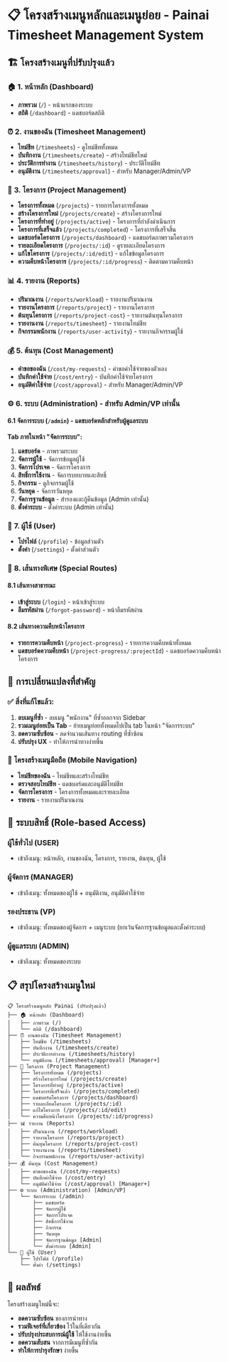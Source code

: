 # 📋 โครงสร้างเมนูหลักและเมนูย่อย - Painai Timesheet Management System

## 🏗️ โครงสร้างเมนูที่ปรับปรุงแล้ว

### 🏠 **1. หน้าหลัก (Dashboard)**
- **ภาพรวม** (`/`) - หน้าแรกของระบบ
- **สถิติ** (`/dashboard`) - แดชบอร์ดสถิติ

### ⏰ **2. งานของฉัน (Timesheet Management)**
- **ไทม์ชีท** (`/timesheets`) - ดูไทม์ชีททั้งหมด
- **บันทึกงาน** (`/timesheets/create`) - สร้างไทม์ชีทใหม่
- **ประวัติการทำงาน** (`/timesheets/history`) - ประวัติไทม์ชีท
- **อนุมัติงาน** (`/timesheets/approval`) - สำหรับ Manager/Admin/VP

### 📁 **3. โครงการ (Project Management)**
- **โครงการทั้งหมด** (`/projects`) - รายการโครงการทั้งหมด
- **สร้างโครงการใหม่** (`/projects/create`) - สร้างโครงการใหม่
- **โครงการที่ทำอยู่** (`/projects/active`) - โครงการที่กำลังดำเนินการ
- **โครงการที่เสร็จแล้ว** (`/projects/completed`) - โครงการที่เสร็จสิ้น
- **แดชบอร์ดโครงการ** (`/projects/dashboard`) - แดชบอร์ดภาพรวมโครงการ
- **รายละเอียดโครงการ** (`/projects/:id`) - ดูรายละเอียดโครงการ
- **แก้ไขโครงการ** (`/projects/:id/edit`) - แก้ไขข้อมูลโครงการ
- **ความคืบหน้าโครงการ** (`/projects/:id/progress`) - ติดตามความคืบหน้า

### 📊 **4. รายงาน (Reports)**
- **ปริมาณงาน** (`/reports/workload`) - รายงานปริมาณงาน
- **รายงานโครงการ** (`/reports/project`) - รายงานโครงการ
- **ต้นทุนโครงการ** (`/reports/project-cost`) - รายงานต้นทุนโครงการ
- **รายงานงาน** (`/reports/timesheet`) - รายงานไทม์ชีท
- **กิจกรรมพนักงาน** (`/reports/user-activity`) - รายงานกิจกรรมผู้ใช้

### 💰 **5. ต้นทุน (Cost Management)**
- **คำขอของฉัน** (`/cost/my-requests`) - คำขอค่าใช้จ่ายของตัวเอง
- **บันทึกค่าใช้จ่าย** (`/cost/entry`) - บันทึกค่าใช้จ่ายโครงการ
- **อนุมัติค่าใช้จ่าย** (`/cost/approval`) - สำหรับ Manager/Admin/VP

### ⚙️ **6. ระบบ (Administration) - สำหรับ Admin/VP เท่านั้น**

#### **6.1 จัดการระบบ** (`/admin`) - แดชบอร์ดหลักสำหรับผู้ดูแลระบบ
**Tab ภายในหน้า "จัดการระบบ":**

1. **แดชบอร์ด** - ภาพรวมระบบ
2. **จัดการผู้ใช้** - จัดการข้อมูลผู้ใช้
3. **จัดการโปรเจค** - จัดการโครงการ
4. **สิทธิ์การใช้งาน** - จัดการบทบาทและสิทธิ์
5. **กิจกรรม** - ดูกิจกรรมผู้ใช้
6. **วันหยุด** - จัดการวันหยุด
7. **จัดการฐานข้อมูล** - สำรองและกู้คืนข้อมูล (Admin เท่านั้น)
8. **ตั้งค่าระบบ** - ตั้งค่าระบบ (Admin เท่านั้น)

### 👤 **7. ผู้ใช้ (User)**
- **โปรไฟล์** (`/profile`) - ข้อมูลส่วนตัว
- **ตั้งค่า** (`/settings`) - ตั้งค่าส่วนตัว

### 🔗 **8. เส้นทางพิเศษ (Special Routes)**

#### **8.1 เส้นทางสาธารณะ**
- **เข้าสู่ระบบ** (`/login`) - หน้าเข้าสู่ระบบ
- **ลืมรหัสผ่าน** (`/forgot-password`) - หน้าลืมรหัสผ่าน

#### **8.2 เส้นทางความคืบหน้าโครงการ**
- **รายการความคืบหน้า** (`/project-progress`) - รายการความคืบหน้าทั้งหมด
- **แดชบอร์ดความคืบหน้า** (`/project-progress/:projectId`) - แดชบอร์ดความคืบหน้าโครงการ

## 🎯 **การเปลี่ยนแปลงที่สำคัญ**

### ✅ **สิ่งที่แก้ไขแล้ว:**
1. **ลบเมนูที่ซ้ำ** - ลบเมนู "พนักงาน" ที่ซ้ำออกจาก Sidebar
2. **รวมเมนูย่อยเป็น Tab** - ย้ายเมนูย่อยทั้งหมดไปเป็น tab ในหน้า "จัดการระบบ"
3. **ลดความซับซ้อน** - ลดจำนวนเส้นทาง routing ที่ซ้ำซ้อน
4. **ปรับปรุง UX** - ทำให้การนำทางง่ายขึ้น

### 📱 **โครงสร้างเมนูมือถือ (Mobile Navigation)**
- **ไทม์ชีทของฉัน** - ไทม์ชีทและสร้างไทม์ชีท
- **ตรวจสอบไทม์ชีท** - แดชบอร์ดและอนุมัติไทม์ชีท
- **จัดการโครงการ** - โครงการทั้งหมดและรายละเอียด
- **รายงาน** - รายงานปริมาณงาน

## 🔐 **ระบบสิทธิ์ (Role-based Access)**

### **ผู้ใช้ทั่วไป (USER)**
- เข้าถึงเมนู: หน้าหลัก, งานของฉัน, โครงการ, รายงาน, ต้นทุน, ผู้ใช้

### **ผู้จัดการ (MANAGER)**
- เข้าถึงเมนู: ทั้งหมดของผู้ใช้ + อนุมัติงาน, อนุมัติค่าใช้จ่าย

### **รองประธาน (VP)**
- เข้าถึงเมนู: ทั้งหมดของผู้จัดการ + เมนูระบบ (ยกเว้นจัดการฐานข้อมูลและตั้งค่าระบบ)

### **ผู้ดูแลระบบ (ADMIN)**
- เข้าถึงเมนู: ทั้งหมดของระบบ

## 📋 **สรุปโครงสร้างเมนูใหม่**

```
📋 โครงสร้างเมนูหลัก Painai (ปรับปรุงแล้ว)
├── 🏠 หน้าหลัก (Dashboard)
│   ├── ภาพรวม (/)
│   └── สถิติ (/dashboard)
├── ⏰ งานของฉัน (Timesheet Management)
│   ├── ไทม์ชีท (/timesheets)
│   ├── บันทึกงาน (/timesheets/create)
│   ├── ประวัติการทำงาน (/timesheets/history)
│   └── อนุมัติงาน (/timesheets/approval) [Manager+]
├── 📁 โครงการ (Project Management)
│   ├── โครงการทั้งหมด (/projects)
│   ├── สร้างโครงการใหม่ (/projects/create)
│   ├── โครงการที่ทำอยู่ (/projects/active)
│   ├── โครงการที่เสร็จแล้ว (/projects/completed)
│   ├── แดชบอร์ดโครงการ (/projects/dashboard)
│   ├── รายละเอียดโครงการ (/projects/:id)
│   ├── แก้ไขโครงการ (/projects/:id/edit)
│   └── ความคืบหน้าโครงการ (/projects/:id/progress)
├── 📊 รายงาน (Reports)
│   ├── ปริมาณงาน (/reports/workload)
│   ├── รายงานโครงการ (/reports/project)
│   ├── ต้นทุนโครงการ (/reports/project-cost)
│   ├── รายงานงาน (/reports/timesheet)
│   └── กิจกรรมพนักงาน (/reports/user-activity)
├── 💰 ต้นทุน (Cost Management)
│   ├── คำขอของฉัน (/cost/my-requests)
│   ├── บันทึกค่าใช้จ่าย (/cost/entry)
│   └── อนุมัติค่าใช้จ่าย (/cost/approval) [Manager+]
├── ⚙️ ระบบ (Administration) [Admin/VP]
│   └── จัดการระบบ (/admin)
│       ├── แดชบอร์ด
│       ├── จัดการผู้ใช้
│       ├── จัดการโปรเจค
│       ├── สิทธิ์การใช้งาน
│       ├── กิจกรรม
│       ├── วันหยุด
│       ├── จัดการฐานข้อมูล [Admin]
│       └── ตั้งค่าระบบ [Admin]
└── 👤 ผู้ใช้ (User)
    ├── โปรไฟล์ (/profile)
    └── ตั้งค่า (/settings)
```

## 🎉 **ผลลัพธ์**

โครงสร้างเมนูใหม่นี้จะ:
- **ลดความซับซ้อน** ของการนำทาง
- **รวมฟีเจอร์ที่เกี่ยวข้อง** ไว้ในที่เดียวกัน
- **ปรับปรุงประสบการณ์ผู้ใช้** ให้ใช้งานง่ายขึ้น
- **ลดความสับสน** จากการมีเมนูที่ซ้ำกัน
- **ทำให้การบำรุงรักษา** ง่ายขึ้น 
